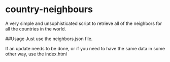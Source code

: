 country-neighbours
==================
A very simple and unsophisticated script to retrieve all of the neighbors for all the countries in the world.

##Usage
Just use the neighbors.json file.

If an update needs to be done, or if you need to have the same data in some other way, use the index.html